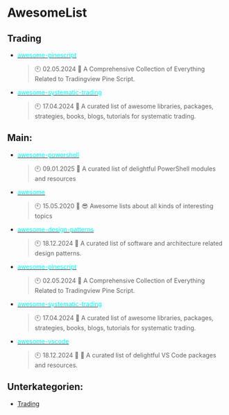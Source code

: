 # AwesomeList

## Trading
- [<span style="color:cyan">awesome-pinescript</span>](https://github.com/Thamielis/awesome-pinescript)
	> :clock10: 02.05.2024
	> :memo: A Comprehensive Collection of Everything Related to Tradingview Pine Script. 
- [<span style="color:cyan">awesome-systematic-trading</span>](https://github.com/Thamielis/awesome-systematic-trading)
	> :clock10: 17.04.2024
	> :memo: A curated list of awesome libraries, packages, strategies, books, blogs, tutorials for systematic trading.
## Main:
- [<span style="color:cyan">awesome-powershell</span>](https://github.com/In-Pro-Org/awesome-powershell)
	> :clock10: 09.01.2025
	> :memo: A curated list of delightful PowerShell modules and resources
- [<span style="color:cyan">awesome</span>](https://github.com/Thamielis/awesome)
	> :clock10: 15.05.2020
	> :memo: 😎 Awesome lists about all kinds of interesting topics
- [<span style="color:cyan">awesome-design-patterns</span>](https://github.com/Thamielis/awesome-design-patterns)
	> :clock10: 18.12.2024
	> :memo: A curated list of software and architecture related design patterns.
- [<span style="color:cyan">awesome-pinescript</span>](https://github.com/Thamielis/awesome-pinescript)
	> :clock10: 02.05.2024
	> :memo: A Comprehensive Collection of Everything Related to Tradingview Pine Script. 
- [<span style="color:cyan">awesome-systematic-trading</span>](https://github.com/Thamielis/awesome-systematic-trading)
	> :clock10: 17.04.2024
	> :memo: A curated list of awesome libraries, packages, strategies, books, blogs, tutorials for systematic trading.
- [<span style="color:cyan">awesome-vscode</span>](https://github.com/Thamielis/awesome-vscode)
	> :clock10: 18.12.2024
	> :memo: 🎨 A curated list of delightful VS Code packages and resources.

## Unterkategorien:
- [Trading](Trading.md)

